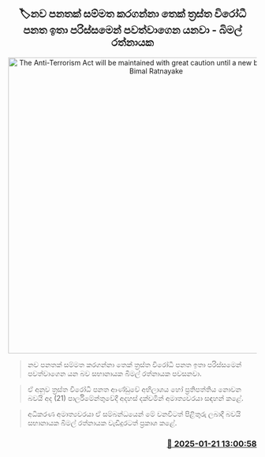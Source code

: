 <p align='center'><b><h2 align='center' title='The Anti-Terrorism Act will be maintained with great caution until a new bill is passed - Bimal Ratnayake'>🏷නව පනතක් සම්මත කරගන්නා තෙක් ත්‍රස්ත විරෝධී පනත ඉතා පරිස්සමෙන් පවත්වාගෙන යනවා - බිමල් රත්නායක</h2></b></p>
<p align='center'><img src='https://helakuru.sgp1.cdn.digitaloceanspaces.com/esana/images/lib/bimal-rathnayake-parliment-nn.jpg' width='600' alt='The Anti-Terrorism Act will be maintained with great caution until a new bill is passed - Bimal Ratnayake'></p>

> නව පනතක් සම්මත කරගන්නා තෙක් ත්‍රස්ත විරෝධී පනත ඉතා පරිස්සමෙන් පවත්වාගෙන යන බව සභානායක බිමල් රත්නායක පවසනවා.

> ඒ අනුව ත්‍රස්ත විරෝධී පනත ආණ්ඩුවේ අභිලාශය හෝ ප්‍රතිපත්තිය නොවන බවයි අද (21) පාර්ලිමේන්තුවේදී අදහස් දක්වමින් අමාත්‍යවරයා සඳහන් කළේ.

> අධිකරණ අමාත්‍යවරයා ඒ සම්බන්ධයෙන් මේ වනවිටත් පිළිතුරු ලබාදී බවයි සභානායක බිමල් රත්නායක වැඩිදුරටත් ප්‍රකාශ කළේ. 



<h3 align='right'><a href='https://www.helakuru.lk/esana/p/106758/'>📅 2025-01-21 13:00:58</a></h3>
